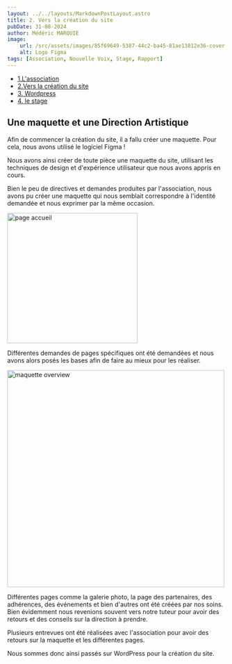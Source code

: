 ```yaml
---
layout: ../../layouts/MarkdownPostLayout.astro
title: 2. Vers la création du site
pubDate: 31-08-2024
author: Médéric MARQUIE
image: 
    url: /src/assets/images/85f69649-5387-44c2-ba45-81ae13812e36-cover.png
    alt: Logo Figma
tags: [Association, Nouvelle Voix, Stage, Rapport]
---
```


- [1.L'association](/rapport/1.asso_Nouvelle-Voix)
- [2.Vers la création du site](/rapport/2.creation_maquette)
- [3. Wordpress ](/rapport/3.wordpress)
- [4. le stage](/rapport/4.le_stage)

## Une maquette et une Direction Artistique

Afin de commencer la création du site, il a fallu créer une maquette. 
Pour cela, nous avons utilisé le logiciel Figma ! 

Nous avons ainsi créer de toute pièce une maquette du site, utilisant les techniques de design et d'expérience utilisateur que nous avons appris en cours.

Bien le peu de directives et demandes produites par l'association, nous avons pu créer une maquette qui nous semblait correspondre à l'identité demandée et nous exprimer par la même occasion.

<img src="../../src/assets/images/maquette_accueil.jpg" width="300" alt="page accueil">

Différentes demandes de pages spécifiques ont été demandées et nous avons alors posés les bases afin de faire au mieux pour les réaliser.

<img src="../../src/assets/images/maquette_overview.jpg" width="500" alt="maquette overview">

Différentes pages comme la galerie photo, la page des partenaires, des adhérences, des événements et bien d'autres ont été créées par nos soins.
Bien évidemment nous revenions souvent vers notre tuteur pour avoir des retours et des conseils sur la direction à prendre.

Plusieurs entrevues ont été réalisées avec l'association pour avoir des retours sur la maquette et les différentes pages.

Nous sommes donc ainsi passés sur WordPress pour la création du site. 